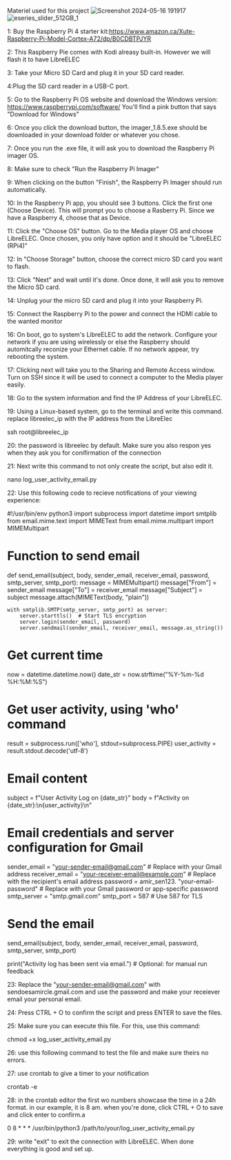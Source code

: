 Materiel used for this project
![Screenshot 2024-05-16 191917](https://github.com/AmirGeorgesHaya/Unix_Project/assets/129766673/08cf83a3-fe7d-480f-8aba-06c913f93b48) ![eseries_slider_512GB_1](https://github.com/AmirGeorgesHaya/Unix_Project/assets/129766673/3153385d-e5a9-4ebb-bb34-b91035d765b7)

1: Buy  the Raspberry Pi 4 starter kit:https://www.amazon.ca/Xute-Raspberry-Pi-Model-Cortex-A72/dp/B0CDBTPJYR

2: This Raspberry Pie comes with Kodi alreasy built-in. However we will flash it to have LibreELEC

3: Take your Micro SD Card and plug it in your SD card reader.

4:Plug the SD card reader in a USB-C port.

5: Go to the Raspberry Pi OS website and download the Windows version: https://www.raspberrypi.com/software/
You'll find a pink button that says "Download for Windows"

6: Once you click the download button, the imager_1.8.5.exe should be downloaded in your download folder or whatever you chose.

7: Once you run the .exe file, it will ask you to download the Raspberry Pi imager OS.

8: Make sure to check "Run the Raspberry Pi Imager"

9: When clicking on the button "Finish", the Raspberry Pi Imager should run automatically.

10: In the Raspberry Pi app, you should see 3 buttons. Click the first one (Choose Device). This will prompt you to choose a Rasberry Pi. Since we have a Raspberry 4, choose that as Device.

11: Click the "Choose OS" button. Go to the Media player OS and choose LibreELEC. Once chosen, you only have option and it should be "LibreELEC (RPi4)"

12: In "Choose Storage" button, choose the correct micro SD card you want to flash.

13: Click "Next" and wait until it's done. Once done, it will ask you to remove the Micro SD card.

14: Unplug your the micro SD card and plug it into your Raspberry Pi.

15: Connect the Raspberry Pi to the power and connect the HDMI cable to the wanted monitor

16: On boot, go to system's LibreELEC to add the network. Configure your network if you are using wirelessly or else the Raspberry should automitcally reconize your Ethernet cable. If no network appear, try rebooting the system.

17: Clicking next will take you to the Sharing and Remote Access window. Turn on SSH since it will be used to connect a computer to the Media player easily.

18: Go to the system information and find the IP Address of your LibreELEC. 

19: Using a Linux-based system, go to the terminal and write this command. replace libreelec_ip with the IP address from the LibreElec

ssh root@libreelec_ip

20: the password is libreelec by default. Make sure you also respon yes when they ask you for conifirmation of the connection

21: Next write this command to not only create the script, but also edit it.

nano log_user_activity_email.py

22: Use this following code to recieve notifications of your viewing experience:

#!/usr/bin/env python3
import subprocess
import datetime
import smtplib
from email.mime.text import MIMEText
from email.mime.multipart import MIMEMultipart

# Function to send email
def send_email(subject, body, sender_email, receiver_email, password, smtp_server, smtp_port):
    message = MIMEMultipart()
    message["From"] = sender_email
    message["To"] = receiver_email
    message["Subject"] = subject
    message.attach(MIMEText(body, "plain"))
    
    with smtplib.SMTP(smtp_server, smtp_port) as server:
        server.starttls()  # Start TLS encryption
        server.login(sender_email, password)
        server.sendmail(sender_email, receiver_email, message.as_string())

# Get current time
now = datetime.datetime.now()
date_str = now.strftime("%Y-%m-%d %H:%M:%S")

# Get user activity, using 'who' command
result = subprocess.run(['who'], stdout=subprocess.PIPE)
user_activity = result.stdout.decode('utf-8')

# Email content
subject = f"User Activity Log on {date_str}"
body = f"Activity on {date_str}:\n{user_activity}\n"

# Email credentials and server configuration for Gmail
sender_email = "your-sender-email@gmail.com"  # Replace with your Gmail address
receiver_email = "your-receiver-email@example.com"  # Replace with the recipient's email address
password = amir_sen123. "your-email-password"  # Replace with your Gmail password or app-specific password
smtp_server = "smtp.gmail.com"
smtp_port = 587  # Use 587 for TLS

# Send the email
send_email(subject, body, sender_email, receiver_email, password, smtp_server, smtp_port)

print("Activity log has been sent via email.")  # Optional: for manual run feedback

23: Replace the "your-sender-email@gmail.com" with sendoesamircle.gmail.com and use the password  and make your receiever email your personal email.

24: Press CTRL + O to confirm the script and press ENTER to save the files.

25: Make sure you can execute this file. For this, use this command:

chmod +x log_user_activity_email.py

26: use this following command to test the file and make sure theirs no errors. 

27: use crontab to give a timer to your notification

crontab -e

28: in the crontab editor the first wo numbers showcase the time in a 24h format. in our example, it is 8 am. when you're done, click CTRL + O to save and click enter to confirm.a

0 8 * * * /usr/bin/python3 /path/to/your/log_user_activity_email.py

29: write "exit" to exit the connection with LibreELEC. When done everything is good and set up.
